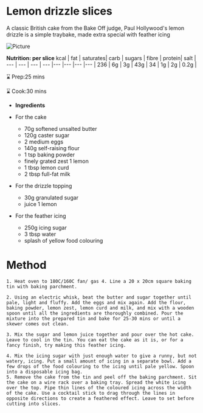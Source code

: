 # **Lemon drizzle slices**
A classic British cake from the Bake Off judge, Paul Hollywood's lemon drizzle is a simple traybake, made extra special with feather icing

![Picture](https://images.immediate.co.uk/production/volatile/sites/30/2020/08/lemon-drizzle-slices-ef377c7.jpg?quality=90&amp;resize=440,400)

**Nutrition: per slice**
kcal | fat | saturates| carb | sugars | fibre | protein| salt | 
--- | --- | --- | --- |--- |--- |--- |--- |
236 | 6g | 3g | 43g | 34 | 1g | 2g | 0.2g | 


  ⌛  Prep:25 mins

  ⌛ Cook:30 mins


* **Ingredients**
* For the cake

    * 70g softened unsalted butter
    * 120g caster sugar
    * 2 medium eggs
    * 140g self-raising flour
    * 1 tsp baking powder
    * finely grated zest 1 lemon
    * 1 tbsp lemon curd
    * 2 tbsp full-fat milk

* For the drizzle topping

    * 30g granulated sugar
    * juice 1 lemon

* For the feather icing

    * 250g icing sugar
    * 3 tbsp water
    * splash of yellow food colouring

# **Method**

    1. Heat oven to 180C/160C fan/ gas 4. Line a 20 x 20cm square baking tin with baking parchment.
    
    2. Using an electric whisk, beat the butter and sugar together until pale, light and fluffy. Add the eggs and mix again. Add the flour, baking powder, lemon zest, lemon curd and milk, and mix with a wooden spoon until all the ingredients are thoroughly combined. Pour the mixture into the prepared tin and bake for 25-30 mins or until a skewer comes out clean.
    
    3. Mix the sugar and lemon juice together and pour over the hot cake. Leave to cool in the tin. You can eat the cake as it is, or for a fancy finish, try making this feather icing.
    
    4. Mix the icing sugar with just enough water to give a runny, but not watery, icing. Put a small amount of icing in a separate bowl. Add a few drops of the food colouring to the icing until pale yellow. Spoon into a disposable icing bag.
    5. Remove the cake from the tin and peel off the baking parchment. Sit the cake on a wire rack over a baking tray. Spread the white icing over the top. Pipe thin lines of the coloured icing across the width of the cake. Use a cocktail stick to drag through the lines in opposite directions to create a feathered effect. Leave to set before cutting into slices.